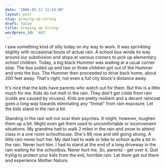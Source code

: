 ```yaml
---
date: '2006-05-11 11:54:00'
layout: post
slug: growing-up-strong
draft: false
title: Growing Up Strong
wordpress_id: '462'
---
```


I saw something kind of silly today on my way to work. It was sprinkling slightly with occasional bouts of actual rain. A school bus winds its way around our subdivision and stops at various corners to pick up elementary school children. Today, a big black Hummer was waiting at a usual corner stop. The bus pulled up and two or three children got out of the Hummer and onto the bus. The Hummer then proceeded to drive back home, about 200 feet away. That's right, not even a full city block's distance away.




It's nice that the kids have parents who watch out for them. But this is a little much for me. Kids do not melt in the rain. They don't get colds from rain (colds are caused by viruses). Kids are pretty resilient and a decent raincoat goes a long way towards eliminating any "threat" from rain exposure. Let the kids stand in the rain a bit.




Standing in the rain will not scar their psyches. It might, however, toughen them up a bit. Might even get them used to uncomfortable or inconvenient situations. My grandma had to walk 2 miles in the rain and snow to attend class in a one room schoolhouse. She's 86 now and still going strong. A little rain never hurt her. My dad had to walk or bike to school quite a bit in the rain. Never hurt him. I had to stand at the end of a long driveway in the rain waiting for the schoolbus. Never hurt me. So, parents - get over it. Quit trying to protect your kids from the evil, horrible rain. Let them get out there and experience Mother Nature.



